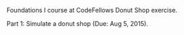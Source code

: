 Foundations I course at CodeFellows Donut Shop exercise.

Part 1: Simulate a donut shop (Due: Aug 5, 2015).
